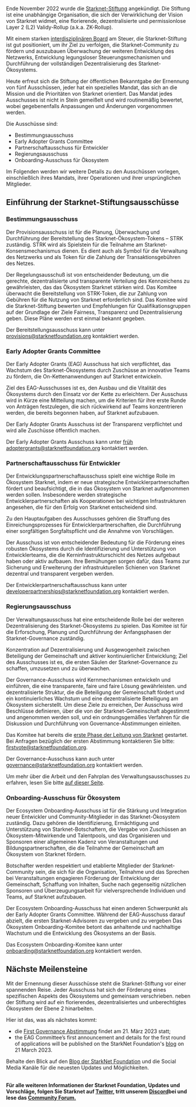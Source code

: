 Ende November 2022 wurde die [Starknet-Stiftung](https://medium.com/starkware/introducing-the-starknet-foundation-bd4b4379fbb) angekündigt. Die Stiftung ist eine unabhängige Organisation, die sich der Verwirklichung der Vision von Starknet widmet, eine florierende, dezentralisierte und permissionlose Layer 2 (L2) Validy-Rollup (a.k.a. ZK-Rollup). 

Mit einem starken [interdisziplinären Board](https://medium.com/starknet-foundation/welcome-to-the-world-starknet-foundation-7bd55d5dbc59) am Steuer, die Starknet-Stiftung ist gut positioniert, um ihr Ziel zu verfolgen, die Starknet-Community zu fördern und auszubauen Überwachung der weiteren Entwicklung des Netzwerks, Entwicklung legungsloser Steuerungsmechanismen und Durchführung der vollständigen Dezentralisierung des Starknet-Ökosystems. 

Heute erfreut sich die Stiftung der öffentlichen Bekanntgabe der Ernennung von fünf Ausschüssen, jeder hat ein spezielles Mandat, das sich an die Mission und die Prioritäten von Starknet orientiert. Das Mandat jedes Ausschusses ist nicht in Stein gemeißelt und wird routinemäßig bewertet, wobei gegebenenfalls Anpassungen und Änderungen vorgenommen werden.

Die Ausschüsse sind:

* Bestimmungsausschuss
* Early Adopter Grants Committee
* Partnerschaftausschuss für Entwickler
* Regierungsausschuss
* Onboarding-Ausschuss für Ökosystem

Im Folgenden werden wir weitere Details zu den Ausschüssen vorlegen, einschließlich ihres Mandats, ihrer Operationen und ihrer ursprünglichen Mitglieder.

## Einführung der Starknet-Stiftungsausschüsse 

### Bestimmungsausschuss

Der Provisionsausschuss ist für die Planung, Überwachung und Durchführung der Bereitstellung des Starknet-Ökosystem-Tokens – STRK zuständig. STRK wird als Spielstein für die Teilnahme am Starknet-Konsensmechanismus dienen. Es dient auch als Symbol für die Verwaltung des Netzwerks und als Token für die Zahlung der Transaktionsgebühren des Netzes. 

Der Regelungsausschuß ist von entscheidender Bedeutung, um die gerechte, dezentralisierte und transparente Verteilung des Kennzeichens zu gewährleisten, das das Ökosystem Starknet stärken wird. Das Komitee überwacht die Bereitstellung von STRK-Token, die zur Zahlung von Gebühren für die Nutzung von Starknet erforderlich sind. Das Komitee wird die Starknet-Stiftung bewerten und Empfehlungen für Qualifikationsgruppen auf der Grundlage der Ziele Fairness, Transparenz und Dezentralisierung geben. Diese Pläne werden erst einmal bekannt gegeben.

Der Bereitstellungsausschuss kann unter [provisions@starknetfoundation.org](mailto:provisions@starknetfoundation.org) kontaktiert werden.

### Early Adopter Grants Committee

Der Early Adopter Grants (EAG) Ausschuss hat sich verpflichtet, das Wachstum des Starknet-Ökosystems durch Zuschüsse an innovative Teams zu fördern, die On-Kettenanwendungen auf Starknet entwickeln. 

Ziel des EAG-Ausschusses ist es, den Ausbau und die Vitalität des Ökosystems durch den Einsatz vor der Kette zu erleichtern. Der Ausschuss wird in Kürze eine Mitteilung machen, um die Kriterien für ihre erste Runde von Anträgen festzulegen, die sich rückwirkend auf Teams konzentrieren werden, die bereits begonnen haben, auf Starknet aufzubauen. 

Der Early Adopter Grants Ausschuss ist der Transparenz verpflichtet und wird alle Zuschüsse öffentlich machen.

Der Early Adopter Grants Ausschuss kann unter [früh adoptergrants@starknetfoundation.org](earlyadoptergrants@starknetfoundation.org) kontaktiert werden.

### Partnerschaftausschuss für Entwickler

Der Entwicklungspartnerschaftausschuss spielt eine wichtige Rolle im Ökosystem Starknet, indem er neue strategische Entwicklerpartnerschaften fördert und beaufsichtigt, die in das Ökosystem von Starknet aufgenommen werden sollen. Insbesondere werden strategische Entwicklerpartnerschaften als Kooperationen bei wichtigen Infrastrukturen angesehen, die für den Erfolg von Starknet entscheidend sind.

Zu den Hauptaufgaben des Ausschusses gehören die Straffung des Einreichungsprozesses für Entwicklerpartnerschaften, die Durchführung einer sorgfältigen Sorgfaltspflicht und die Annahme von Vorschlägen. 

Der Ausschuss ist von entscheidender Bedeutung für die Förderung eines robusten Ökosystems durch die Identifizierung und Unterstützung von Entwicklerteams, die die Kerninfrastrukturschicht des Netzes aufgebaut haben oder aktiv aufbauen. Ihre Bemühungen sorgen dafür, dass Teams zur Sicherung und Erweiterung der infrastrukturellen Schienen von Starknet dezentral und transparent vergeben werden. 

Der Entwicklerpartnerschaftausschuss kann unter [developerpartnerships@starknetfoundation.org](mailto:developerpartnerships@starknetfoundation.org) kontaktiert werden.

### Regierungsausschuss

Der Verwaltungsausschuss hat eine entscheidende Rolle bei der weiteren Dezentralisierung des Starknet-Ökosystems zu spielen. Das Komitee ist für die Erforschung, Planung und Durchführung der Anfangsphasen der Starknet-Governance zuständig. 

Konzentration auf Dezentralisierung und Ausgewogenheit zwischen Beteiligung der Gemeinschaft und aktiver kontinuierlicher Entwicklung; Ziel des Ausschusses ist es, die ersten Säulen der Starknet-Governance zu schaffen, umzusetzen und zu überwachen. 

Der Governance-Ausschuss wird Kernmechanismen entwickeln und einführen, die eine transparente, faire und faire Lösung gewährleisten. und dezentralisierte Struktur, die die Beteiligung der Gemeinschaft fördert und ein kontinuierliches Wachstum und eine dezentralisierte Beteiligung am Ökosystem sicherstellt. Um diese Ziele zu erreichen, Der Ausschuss wird Beschlüsse definieren, über die von der Starknet-Gemeinschaft abgestimmt und angenommen werden soll, und ein ordnungsgemäßes Verfahren für die Diskussion und Durchführung von Governance-Abstimmungen einleiten. 

Das Komitee hat bereits die [erste Phase der Leitung von Starknet](https://community.starknet.io/t/starknet-foundation-delegation-for-the-first-vote/11820) gestartet. Bei Anfragen bezüglich der ersten Abstimmung kontaktieren Sie bitte: [firstvote@starknetfoundation.org](mailto:firstvote@starknetfoundation.org).

Der Governance-Ausschuss kann auch unter [governance@starknetfoundation.org](mailto:governance@starknetfoundation.org) kontaktiert werden. 

Um mehr über die Arbeit und den Fahrplan des Verwaltungsausschusses zu erfahren, lesen Sie bitte [auf dieser Seite](https://www.starknet.io/en/posts/governance).

### Onboarding-Ausschuss für Ökosystem

Der Ecosystem Onboarding-Ausschuss ist für die Stärkung und Integration neuer Entwickler und Community-Mitglieder in das Starknet-Ökosystem zuständig. Dazu gehören die Identifizierung, Ermächtigung und Unterstützung von Starknet-Botschaftern, die Vergabe von Zuschüssen an Ökosystem-Mitwirkende und Talentpools, und das Organisieren und Sponsoren einer allgemeinen Kadenz von Veranstaltungen und Bildungspartnerschaften, die die Teilnahme der Gemeinschaft am Ökosystem von Starknet fördern. 

Botschafter werden respektiert und etablierte Mitglieder der Starknet-Community sein, die sich für die Organisation, Teilnahme und das Sprechen bei Veranstaltungen engagieren Förderung der Entwicklung der Gemeinschaft, Schaffung von Inhalten, Suche nach gegenseitig nützlichen Sponsoren und Überzeugungsarbeit für vielversprechende Individuen und Teams, auf Starknet aufzubauen.

Der Ecosystem Onboarding-Ausschuss hat einen anderen Schwerpunkt als der Early Adopter Grants Committee. Während der EAG-Ausschuss darauf abzielt, die ersten Starknet-Advisoren zu vergeben und zu vergeben Das Ökosystem Onboarding-Komitee betont das anhaltende und nachhaltige Wachstum und die Entwicklung des Ökosystems an der Basis. 

Das Ecosystem Onboarding-Komitee kann unter [onboarding@starknetfoundation.org](mailto:onboarding@starknetfoundation.org) kontaktiert werden.

## Nächste Meilensteine

Mit der Ernennung dieser Ausschüsse steht die Starknet-Stiftung vor einer spannenden Reise. Jeder Ausschuss hat sich der Förderung eines spezifischen Aspekts des Ökosystems und gemeinsam verschrieben. neben der Stiftung wird auf ein florierendes, dezentralisiertes und unberechtigtes Ökosystem der Ebene 2 hinarbeiten.  

Hier ist das, was als nächstes kommt: 

* die [First Governance Abstimmung](https://community.starknet.io/t/starknet-foundation-delegation-for-the-first-vote/11820) findet am 21. März 2023 statt;
* the EAG Committee’s first announcement and details for the first round of applications will be published on the StarkNet Foundation's [blog](https://www.starknet.io/en/posts/foundation) on 21 March 2023.

Behalte den Blick auf den [Blog der StarkNet Foundation](https://www.starknet.io/en/posts/foundation) und die Social Media Kanäle für die neuesten Updates und Möglichkeiten.

**\
Für alle weiteren Informationen der Starknet Foundation, Updates und Vorschläge, folgen Sie Starknet auf [Twitter](https://twitter.com/Starknet), tritt unserem [Discord](http://starknet.io/discord)bei und lese das [Community Forum.](https://community.starknet.io/)**